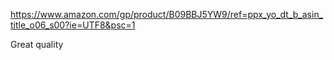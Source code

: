 https://www.amazon.com/gp/product/B09BBJ5YW9/ref=ppx_yo_dt_b_asin_title_o06_s00?ie=UTF8&psc=1

Great quality
